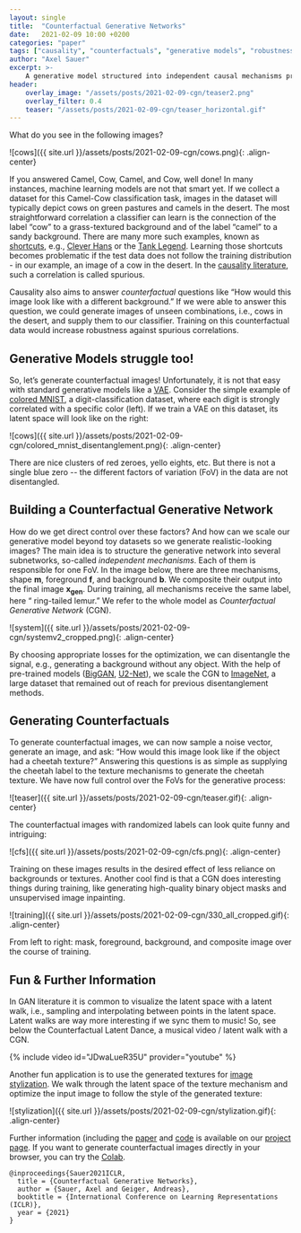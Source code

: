 ```yaml
---
layout: single
title:  "Counterfactual Generative Networks"
date:   2021-02-09 10:00 +0200
categories: "paper"
tags: ["causality", "counterfactuals", "generative models", "robustness", "image classification", "data augmentation"]
author: "Axel Sauer"
excerpt: >-
    A generative model structured into independent causal mechanisms produces images for training invariant classifiers.
header:
    overlay_image: "/assets/posts/2021-02-09-cgn/teaser2.png"
    overlay_filter: 0.4
    teaser: "/assets/posts/2021-02-09-cgn/teaser_horizontal.gif"
---
```


What do you see in the following images?

![cows]({{ site.url }}/assets/posts/2021-02-09-cgn/cows.png){: .align-center}

If you answered Camel, Cow, Camel, and Cow, well done! In many instances, machine learning models are not that smart yet. If we collect a dataset for this Camel-Cow classification task, images in the dataset will typically depict cows on green pastures and camels in the desert. The most straightforward correlation a classifier can learn is the connection of the label “cow” to a grass-textured background and of the label “camel” to a sandy background. There are many more such examples, known as [shortcuts](https://thegradient.pub/shortcuts-neural-networks-love-to-cheat/), e.g., [Clever Hans](https://en.wikipedia.org/wiki/Clever_Hans) or the [Tank Legend](https://www.gwern.net/Tanks). Learning those shortcuts becomes problematic if the test data does not follow the training distribution - in our example, an image of a cow in the desert. In the [causality literature](https://philpapers.org/rec/PEACMR), such a correlation is called spurious.

Causality also aims to answer _counterfactual_ questions like “How would this image look like with a different background.” If we were able to answer this question, we could generate images of unseen combinations, i.e., cows in the desert, and supply them to our classifier. Training on this counterfactual data would increase robustness against spurious correlations.

## Generative Models struggle too!

So, let’s generate counterfactual images! Unfortunately, it is not that easy with standard generative models like a [VAE](https://arxiv.org/abs/1606.05908). Consider the simple example of [colored MNIST](https://arxiv.org/abs/1812.10352), a digit-classification dataset, where each digit is strongly correlated with a specific color (left). If we train a VAE on this dataset, its latent space will look like on the right:

![cows]({{ site.url }}/assets/posts/2021-02-09-cgn/colored_mnist_disentanglement.png){: .align-center}

There are nice clusters of red zeroes, yello eights, etc. But there is not a single blue zero -- the different factors of variation (FoV) in the data are not disentangled.

## Building a Counterfactual Generative Network

How do we get direct control over these factors? And how can we scale our generative model beyond toy datasets so we
generate realistic-looking images? The main idea is to structure the generative network into several subnetworks,
so-called _independent mechanisms_.  Each of them is responsible for one FoV. In the image below, there are three
mechanisms, shape $\mathbf{m}$, foreground $\mathbf{f}$, and background $\mathbf{b}$. We composite their output into the final image $\mathbf{x_{gen}}$. During training, all mechanisms receive the same label, here “ ring-tailed lemur.” We refer to the whole model as _Counterfactual Generative Network_ (CGN).

![system]({{ site.url }}/assets/posts/2021-02-09-cgn/systemv2_cropped.png){: .align-center}

By choosing appropriate losses for the optimization, we can disentangle the signal, e.g., generating a background
without any object. With the help of pre-trained models ([BigGAN](https://arxiv.org/abs/1809.11096), [U2-Net](https://arxiv.org/abs/2005.09007)), we scale the CGN to [ImageNet](http://www.image-net.org/), a large dataset that remained out of reach for previous disentanglement methods.

## Generating Counterfactuals

To generate counterfactual images, we can now sample a noise vector, generate an image, and ask: “How would this image look like if the object had a cheetah texture?” Answering this questions is as simple as supplying the cheetah label to the texture mechanisms to generate the cheetah texture. We have now full control over the FoVs for the generative process:

![teaser]({{ site.url }}/assets/posts/2021-02-09-cgn/teaser.gif){: .align-center}

The counterfactual images with randomized labels can look quite funny and intriguing:

![cfs]({{ site.url }}/assets/posts/2021-02-09-cgn/cfs.png){: .align-center}

Training on these images results in the desired effect of less reliance on backgrounds or textures. Another cool find is that a CGN does interesting things during training, like generating high-quality binary object masks and unsupervised image inpainting.

![training]({{ site.url }}/assets/posts/2021-02-09-cgn/330_all_cropped.gif){: .align-center}

From left to right: mask, foreground, background, and composite image over the course of training.

## Fun & Further Information

In GAN literature it is common to visualize the latent space with a latent walk, i.e., sampling and interpolating
between points in the latent space. Latent walks are way more interesting if we sync them to music! So, see below the
Counterfactual Latent Dance, a musical video / latent walk with a CGN.

{% include video id="JDwaLueR35U" provider="youtube" %}

Another fun application is to use the generated textures for [image stylization](https://en.wikipedia.org/wiki/Neural_Style_Transfer). We walk through the latent space of the texture mechanism and optimize the input image to follow the style of the generated texture:

![stylization]({{ site.url }}/assets/posts/2021-02-09-cgn/stylization.gif){: .align-center}

Further information (including the [paper](http://www.cvlibs.net/publications/Sauer2021ICLR.pdf) and [code](https://github.com/autonomousvision/counterfactual_generative_networks) is available on our [project page](https://sites.google.com/view/counterfactual-generation/home). If you want to generate counterfactual images directly in your browser, you can try the [Colab](https://colab.research.google.com/gist/xl-sr/ad93d3918e456fd4cd4aabdcaad87148/generating_counterfactuals.ipynb).

    @inproceedings{Sauer2021ICLR,
      title = {Counterfactual Generative Networks},
      author = {Sauer, Axel and Geiger, Andreas},
      booktitle = {International Conference on Learning Representations (ICLR)},
      year = {2021}
    }
